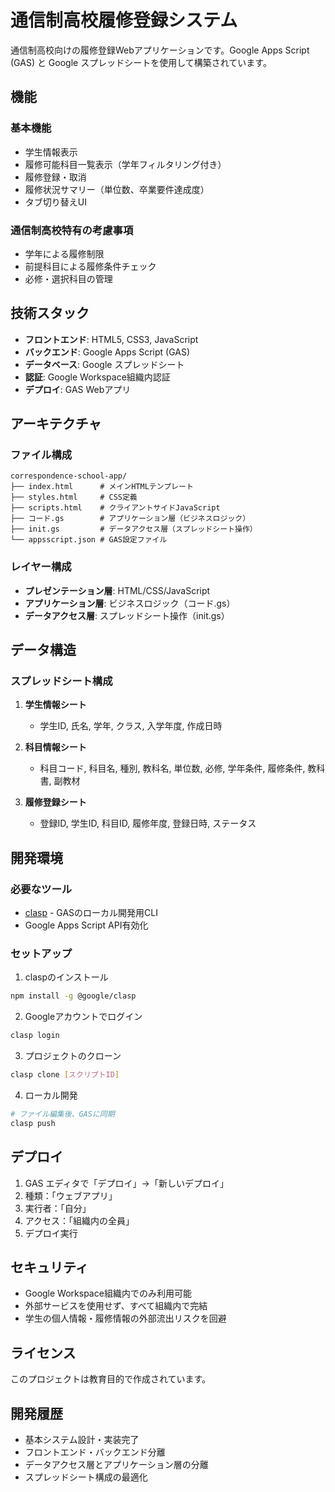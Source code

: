 # 通信制高校履修登録システム

通信制高校向けの履修登録Webアプリケーションです。Google Apps Script (GAS) と Google スプレッドシートを使用して構築されています。

## 機能

### 基本機能
- 学生情報表示
- 履修可能科目一覧表示（学年フィルタリング付き）
- 履修登録・取消
- 履修状況サマリー（単位数、卒業要件達成度）
- タブ切り替えUI

### 通信制高校特有の考慮事項
- 学年による履修制限
- 前提科目による履修条件チェック
- 必修・選択科目の管理

## 技術スタック

- **フロントエンド**: HTML5, CSS3, JavaScript
- **バックエンド**: Google Apps Script (GAS)
- **データベース**: Google スプレッドシート
- **認証**: Google Workspace組織内認証
- **デプロイ**: GAS Webアプリ

## アーキテクチャ

### ファイル構成
```
correspondence-school-app/
├── index.html      # メインHTMLテンプレート
├── styles.html     # CSS定義
├── scripts.html    # クライアントサイドJavaScript
├── コード.gs        # アプリケーション層（ビジネスロジック）
├── init.gs         # データアクセス層（スプレッドシート操作）
└── appsscript.json # GAS設定ファイル
```

### レイヤー構成
- **プレゼンテーション層**: HTML/CSS/JavaScript
- **アプリケーション層**: ビジネスロジック（コード.gs）
- **データアクセス層**: スプレッドシート操作（init.gs）

## データ構造

### スプレッドシート構成
1. **学生情報シート**
   - 学生ID, 氏名, 学年, クラス, 入学年度, 作成日時

2. **科目情報シート**
   - 科目コード, 科目名, 種別, 教科名, 単位数, 必修, 学年条件, 履修条件, 教科書, 副教材

3. **履修登録シート**
   - 登録ID, 学生ID, 科目ID, 履修年度, 登録日時, ステータス

## 開発環境

### 必要なツール
- [clasp](https://github.com/google/clasp) - GASのローカル開発用CLI
- Google Apps Script API有効化

### セットアップ
1. claspのインストール
```bash
npm install -g @google/clasp
```

2. Googleアカウントでログイン
```bash
clasp login
```

3. プロジェクトのクローン
```bash
clasp clone [スクリプトID]
```

4. ローカル開発
```bash
# ファイル編集後、GASに同期
clasp push
```

## デプロイ

1. GAS エディタで「デプロイ」→「新しいデプロイ」
2. 種類：「ウェブアプリ」
3. 実行者：「自分」
4. アクセス：「組織内の全員」
5. デプロイ実行

## セキュリティ

- Google Workspace組織内でのみ利用可能
- 外部サービスを使用せず、すべて組織内で完結
- 学生の個人情報・履修情報の外部流出リスクを回避

## ライセンス

このプロジェクトは教育目的で作成されています。

## 開発履歴

- 基本システム設計・実装完了
- フロントエンド・バックエンド分離
- データアクセス層とアプリケーション層の分離
- スプレッドシート構成の最適化